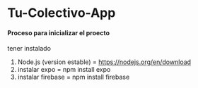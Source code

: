 # Tu-Colectivo-App

#### Proceso para inicializar el proecto

tener instalado

1. Node.js (version estable) = https://nodejs.org/en/download
2. instalar expo = npm install expo
3. instalar firebase = npm install firebase
